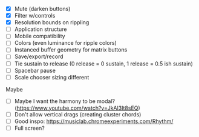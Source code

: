 - [X] Mute (darken buttons)
- [X] Filter w/controls
- [X] Resolution bounds on rippling
- [ ] Application structure
- [ ] Mobile compatibility
- [ ] Colors (even luminance for ripple colors)
- [ ] Instanced buffer geometry for matrix buttons
- [ ] Save/export/record
- [ ] Tie sustain to release (0 release = 0 sustain, 1 release = 0.5 ish sustain)
- [ ] Spacebar pause
- [ ] Scale chooser sizing different

Maybe
- [ ] Maybe I want the harmony to be modal? (https://www.youtube.com/watch?v=JkAl3It8sEQ)
- [ ] Don't allow vertical drags (creating cluster chords)
- [ ] Good inspo: https://musiclab.chromeexperiments.com/Rhythm/
- [ ] Full screen?
